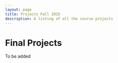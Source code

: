 ```yaml
---
layout: page
title: Projects Fall 2025
description: A listing of all the course projects
---
```


# Final Projects

To be added
